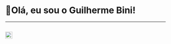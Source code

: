 <h1>👋Olá, eu sou o Guilherme Bini!</h1> <hr> <br> 
<a target="_blank" href="https://www.linkedin.com/in/guilhermebini">
  <img align="left" alt="LinkdeIN" width="22px" src="https://cdn.jsdelivr.net/npm/simple-icons@v3/icons/linkedin.svg" />
<!--
**guilhermebini/guilhermebini** is a ✨ _special_ ✨ repository because its `README.md` (this file) appears on your GitHub profile.

Here are some ideas to get you started:

- 🔭 I’m currently working on ...
- 🌱 I’m currently learning ...
- 👯 I’m looking to collaborate on ...
- 🤔 I’m looking for help with ...
- 💬 Ask me about ...
- 📫 How to reach me: ...
- 😄 Pronouns: ...
- ⚡ Fun fact: ...
-->
